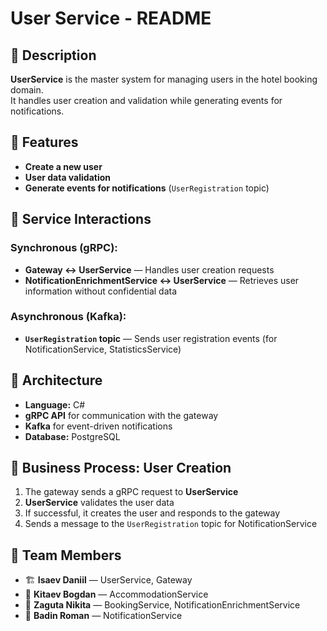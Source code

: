 # User Service - README  

## 📌 Description  
**UserService** is the master system for managing users in the hotel booking domain.  
It handles user creation and validation while generating events for notifications.  

## 🚀 Features  
- **Create a new user**  
- **User data validation**  
- **Generate events for notifications** (`UserRegistration` topic)  

## 🔗 Service Interactions  
### Synchronous (gRPC):  
- **Gateway ↔ UserService** — Handles user creation requests
- **NotificationEnrichmentService ↔ UserService** — Retrieves user information without confidential data  

### Asynchronous (Kafka):  
- **`UserRegistration` topic** — Sends user registration events (for NotificationService, StatisticsService)  

## 🔧 Architecture  
- **Language:** C#  
- **gRPC API** for communication with the gateway  
- **Kafka** for event-driven notifications  
- **Database:** PostgreSQL  

## 📜 Business Process: User Creation  
1. The gateway sends a gRPC request to **UserService**  
2. **UserService** validates the user data  
3. If successful, it creates the user and responds to the gateway  
4. Sends a message to the `UserRegistration` topic for NotificationService  

## 👥 Team Members  
- 🏗 **Isaev Daniil** — UserService, Gateway  
- 🏨 **Kitaev Bogdan** — AccommodationService  
- 📅 **Zaguta Nikita** — BookingService, NotificationEnrichmentService  
- 📢 **Badin Roman** — NotificationService


